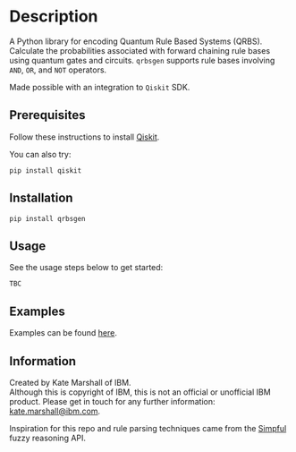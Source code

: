 # Description
A Python library for encoding Quantum Rule Based Systems (QRBS). Calculate the probabilities associated with forward chaining rule bases using quantum gates and circuits. `qrbsgen` supports rule bases involving `AND`, `OR`, and `NOT` operators. 

Made possible with an integration to `Qiskit` SDK. 

## Prerequisites

Follow these instructions to install [Qiskit](https://qiskit.org/documentation/stable/0.24/install.html).

You can also try:

`pip install qiskit` 


## Installation

`pip install qrbsgen` 

## Usage 

See the usage steps below to get started:

```
TBC
```

## Examples

Examples can be found [here](https://github.com/kvcmarshall/qrbsgen/tree/main/examples).

## Information
Created by Kate Marshall of IBM.  
Although this is copyright of IBM, this is not an official or unofficial IBM product.
Please get in touch for any further information: kate.marshall@ibm.com.

Inspiration for this repo and rule parsing techniques came from the [Simpful](https://github.com/aresio/simpful) fuzzy reasoning API.
